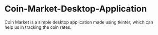 # Coin-Market-Desktop-Application
Coin Market is a simple desktop application made using tkinter, which can help us in tracking the coin rates. 

